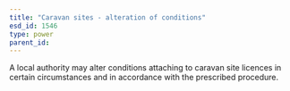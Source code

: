 ```yaml
---
title: "Caravan sites - alteration of conditions"
esd_id: 1546
type: power
parent_id:  
---
```


A local authority may alter conditions attaching to caravan site licences in certain circumstances and in accordance with the prescribed procedure.

